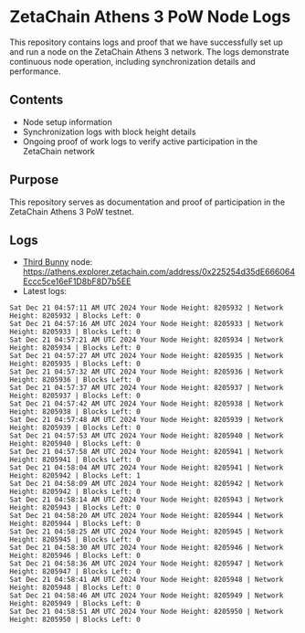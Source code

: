 # ZetaChain Athens 3 PoW Node Logs
This repository contains logs and proof that we have successfully set up and run a node on the ZetaChain Athens 3 network. The logs demonstrate continuous node operation, including synchronization details and performance.

## Contents
- Node setup information
- Synchronization logs with block height details
- Ongoing proof of work logs to verify active participation in the ZetaChain network

## Purpose
This repository serves as documentation and proof of participation in the ZetaChain Athens 3 PoW testnet.

## Logs

- [Third Bunny](https://thirdbunny.xyz/) node: https://athens.explorer.zetachain.com/address/0x225254d35dE666064Eccc5ce16eF1D8bF8D7b5EE
- Latest logs:
```
Sat Dec 21 04:57:11 AM UTC 2024 Your Node Height: 8205932 | Network Height: 8205932 | Blocks Left: 0
Sat Dec 21 04:57:16 AM UTC 2024 Your Node Height: 8205933 | Network Height: 8205933 | Blocks Left: 0
Sat Dec 21 04:57:21 AM UTC 2024 Your Node Height: 8205934 | Network Height: 8205934 | Blocks Left: 0
Sat Dec 21 04:57:27 AM UTC 2024 Your Node Height: 8205935 | Network Height: 8205935 | Blocks Left: 0
Sat Dec 21 04:57:32 AM UTC 2024 Your Node Height: 8205936 | Network Height: 8205936 | Blocks Left: 0
Sat Dec 21 04:57:37 AM UTC 2024 Your Node Height: 8205937 | Network Height: 8205937 | Blocks Left: 0
Sat Dec 21 04:57:42 AM UTC 2024 Your Node Height: 8205938 | Network Height: 8205938 | Blocks Left: 0
Sat Dec 21 04:57:48 AM UTC 2024 Your Node Height: 8205939 | Network Height: 8205939 | Blocks Left: 0
Sat Dec 21 04:57:53 AM UTC 2024 Your Node Height: 8205940 | Network Height: 8205940 | Blocks Left: 0
Sat Dec 21 04:57:58 AM UTC 2024 Your Node Height: 8205941 | Network Height: 8205941 | Blocks Left: 0
Sat Dec 21 04:58:04 AM UTC 2024 Your Node Height: 8205941 | Network Height: 8205942 | Blocks Left: 1
Sat Dec 21 04:58:09 AM UTC 2024 Your Node Height: 8205942 | Network Height: 8205942 | Blocks Left: 0
Sat Dec 21 04:58:14 AM UTC 2024 Your Node Height: 8205943 | Network Height: 8205943 | Blocks Left: 0
Sat Dec 21 04:58:20 AM UTC 2024 Your Node Height: 8205944 | Network Height: 8205944 | Blocks Left: 0
Sat Dec 21 04:58:25 AM UTC 2024 Your Node Height: 8205945 | Network Height: 8205945 | Blocks Left: 0
Sat Dec 21 04:58:30 AM UTC 2024 Your Node Height: 8205946 | Network Height: 8205946 | Blocks Left: 0
Sat Dec 21 04:58:36 AM UTC 2024 Your Node Height: 8205947 | Network Height: 8205947 | Blocks Left: 0
Sat Dec 21 04:58:41 AM UTC 2024 Your Node Height: 8205948 | Network Height: 8205948 | Blocks Left: 0
Sat Dec 21 04:58:46 AM UTC 2024 Your Node Height: 8205949 | Network Height: 8205949 | Blocks Left: 0
Sat Dec 21 04:58:51 AM UTC 2024 Your Node Height: 8205950 | Network Height: 8205950 | Blocks Left: 0
```

